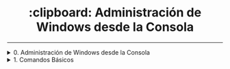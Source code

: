 <h1 align="center"> :clipboard: Administración de Windows desde la Consola </h1>

----

<details> <summary>0. Administración de Windows desde la Consola</summary>
  
<h3 align="center"> :clipboard: <a href="https://github.com/jersonmartinez/Curso_Administracion_Windows_Consola/blob/master/0.%20Administraci%C3%B3n%20de%20Windows%20desde%20la%20Consola.md">Administración de Windows desde la Consola</a> </h3>

----


</details><details> <summary>1. Comandos Básicos</summary>
  
<h3 align="center"> :clipboard: <a href="https://github.com/jersonmartinez/Curso_Administracion_Windows_Consola/blob/master/0.%20Administraci%C3%B3n%20de%20Windows%20desde%20la%20Consola.md">Comandos Básicos</a> </h3>
